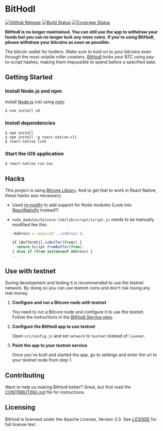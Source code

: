 BitHodl
=======

[![GitHub Release](https://img.shields.io/github/release/blockfirm/bithodl-app.svg?style=flat-square)](https://github.com/blockfirm/bithodl-app/releases)
[![Build Status](https://img.shields.io/travis/blockfirm/bithodl-app.svg?branch=master&style=flat-square)](https://travis-ci.org/blockfirm/bithodl-app)
[![Coverage Status](https://img.shields.io/coveralls/blockfirm/bithodl-app.svg?style=flat-square)](https://coveralls.io/r/blockfirm/bithodl-app)

**BitHodl is no longer maintained. You can still use the app to withdraw your funds
but you can no longer lock any more coins. If you're using BitHodl, please withdraw your
bitcoins as soon as possible.**

The bitcoin wallet for hodlers. Make sure to hold on to your bitcoins even
through the most volatile roller coasters. [BitHodl](https://bithodl.com/)
locks your BTC using pay-to-script hashes, making them impossible to spend
before a specified date.

## Getting Started

### Install Node.js and npm

Install [Node.js](https://nodejs.org) (`v8`) using [nvm](https://github.com/creationix/nvm):

	$ nvm install v8

### Install dependencies

	$ npm install
	$ npm install -g react-native-cli
	$ react-native link

### Start the iOS application

	$ react-native run-ios

## Hacks

This project is using [Bitcore Library](https://bitcore.io/api/). And to get that to work in React Native, these hacks was necessary:

* Used [rn-nodify](https://github.com/mvayngrib/rn-nodeify) to add support for Node modules
  (Look into [ReactNativify](https://github.com/philikon/ReactNativify) instead?)

* `node_modules/bitcore-lib/lib/script/script.js` needs to be manually modified like this:
   ```javascript
   +Address = require('../address');

   if (BufferUtil.isBuffer(from)) {
     return Script.fromBuffer(from);
   } else if (from instanceof Address) {
   ...
   ```

## Use with testnet

During development and testing it is recommended to use the testnet network. By doing so you can
use testnet coins and don't risk losing any real money.

1. **Configure and run a Bitcore node with testnet**

   You need to run a Bitcore node and configure it to use the testnet.
   Follow the instructions in the [BitHodl Service repo](https://github.com/blockfirm/bithodl-service).

2. **Configure the BitHodl app to use testnet**

   Open `src/config.js` and set `network` to `testnet` instead of `livenet`.

3. **Point the app to your testnet service**

   Once you've built and started the app, go to settings and enter the url to your testnet node
   from step 1.

## Contributing

Want to help us making BitHodl better? Great, but first read the
[CONTRIBUTING.md](CONTRIBUTING.md) file for instructions.

## Licensing

BitHodl is licensed under the Apache License, Version 2.0.
See [LICENSE](LICENSE) for full license text.
